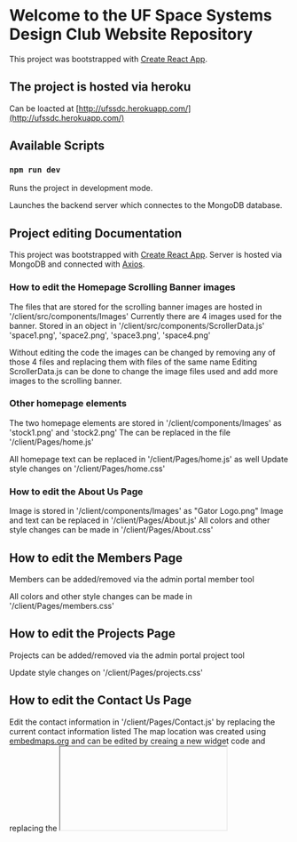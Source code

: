 
# Welcome to the UF Space Systems Design Club Website Repository

This project was bootstrapped with [Create React App](https://github.com/facebook/create-react-app).

## The project is hosted via heroku

Can be loacted at [http://ufssdc.herokuapp.com/](http://ufssdc.herokuapp.com/)

## Available Scripts 

### `npm run dev`

Runs the project in development mode.

Launches the backend server which connectes to the MongoDB database.

## Project editing Documentation

This project was bootstrapped with [Create React App](https://github.com/facebook/create-react-app).
Server is hosted via MongoDB and connected with [Axios](https://www.npmjs.com/package/axios).

### How to edit the Homepage Scrolling Banner images

The files that are stored for the scrolling banner images are hosted in '/client/src/components/Images'
Currently there are 4 images used for the banner. Stored in an object in '/client/src/components/ScrollerData.js'
'space1.png', 'space2.png', 'space3.png', 'space4.png'

Without editing the code the images can be changed by removing any of those 4 files and replacing them with files of the same name
Editing ScrollerData.js can be done to change the image files used and add more images to the scrolling banner. 

### Other homepage elements

The two homepage elements are stored in '/client/components/Images' as 'stock1.png' and 'stock2.png'
The can be replaced in the file '/client/Pages/home.js'

All homepage text can be replaced in '/client/Pages/home.js' as well
Update style changes on '/client/Pages/home.css'

### How to edit the About Us Page

Image is stored in '/client/components/Images' as "Gator Logo.png"
Image and text can be replaced in '/client/Pages/About.js'
All colors and other style changes can be made in '/client/Pages/About.css'

## How to edit the Members Page

Members can be added/removed via the admin portal member tool

All colors and other style changes can be made in '/client/Pages/members.css'

## How to edit the Projects Page

Projects can be added/removed via the admin portal project tool

Update style changes on '/client/Pages/projects.css'

## How to edit the Contact Us Page

Edit the contact information in '/client/Pages/Contact.js' by replacing the current contact information listed
The map location was created using [embedmaps.org](https://embedmaps.org/) and can be edited by creaing a new widget code and replacing the <iframe> section

Update style changes on '/client/Pages/Contact.css'

## How to edit the Calendar Page

Edit the calendar events via the admin portal calendar tool

Update style changes on 'client/src/Pages/calendar.css'
